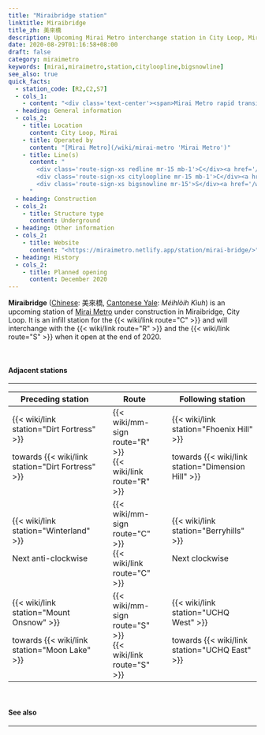 ```yaml
---
title: "Miraibridge station"
linktitle: Miraibridge
title_zh: 美來橋
description: Upcoming Mirai Metro interchange station in City Loop, Mirai
date: 2020-08-29T01:16:58+08:00
draft: false
category: miraimetro
keywords: [mirai,miraimetro,station,cityloopline,bigsnowline]
see_also: true
quick_facts:
  - station_code: [R2,C2,S7]
  - cols_1:
    - content: "<div class='text-center'><span>Mirai Metro rapid transit station</span></div>"
  - heading: General information
  - cols_2:
    - title: Location
      content: City Loop, Mirai
    - title: Operated by
      content: "[Mirai Metro](/wiki/mirai-metro 'Mirai Metro')"
    - title: Line(s)
      content: "
        <div class='route-sign-xs redline mr-15 mb-1'>C</div><a href='/wiki/red-line' title='Red Line'>Red Line</a><br>
        <div class='route-sign-xs cityloopline mr-15 mb-1'>C</div><a href='/wiki/city-loop-line' title='City Loop Line'>City Loop Line</a><br>
        <div class='route-sign-xs bigsnowline mr-15'>S</div><a href='/wiki/big-snow-line' title='Big Snow Line'>Big Snow Line</a>
      "
  - heading: Construction
  - cols_2:
    - title: Structure type
      content: Underground
  - heading: Other information
  - cols_2:
    - title: Website
      content: "<https://miraimetro.netlify.app/station/mirai-bridge/>"
  - heading: History
  - cols_2:
    - title: Planned opening
      content: December 2020
---
```


**Miraibridge** ([Chinese](https://en.wikipedia.org/wiki/Traditional_Chinese_characters "Traditional Chinese characters"): 美來橋, [Cantonese Yale](https://en.wikipedia.org/wiki/Yale_romanization_of_Cantonese "Yale romanization of Cantonese"): *Méihlòih Kìuh*) is an upcoming station of [Mirai Metro](/wiki/mirai-metro "Mirai Metro") under construction in Miraibridge, City Loop. It is an infill station for the {{< wiki/link route="C" >}} and will interchange with the {{< wiki/link route="R" >}} and the {{< wiki/link route="S" >}} when it open at the end of 2020.

<br>

#### Adjacent stations

---

<div class="table-responsive">
  <table class="table table-bordered table-600 text-center">
    <thead class="thead-light">
      <tr>
        <th class="w-35">Preceding station</th>
        <th colspan="3">Route</th>
        <th class="w-35">Following station</th>
      </tr>
    </thead>
    <tbody>
      <tr>
        <td>
          {{< wiki/link station="Dirt Fortress" >}}
          <p class="small font-italic mb-0">towards {{< wiki/link station="Dirt Fortress" >}}</p>
        </td>
        <td class="redline"></td>
        <td>
          <div class="mb-05">
            {{< wiki/mm-sign route="R" >}}
          </div>
          {{< wiki/link route="R" >}}
        </td>
        <td class="redline"></td>
        <td>
          {{< wiki/link station="Fhoenix Hill" >}}
          <p class="small font-italic mb-0">towards {{< wiki/link station="Dimension Hill" >}}</p>
        </td>
      </tr>
      <tr>
        <td>
          {{< wiki/link station="Winterland" >}}
          <p class="small font-italic mb-0">Next anti-clockwise</p>
        </td>
        <td class="cityloopline"></td>
        <td class="w-30">
          <div class="mb-05">
            {{< wiki/mm-sign route="C" >}}
          </div>
          {{< wiki/link route="C" >}}
        </td>
        <td class="cityloopline"></td>
        <td>
          {{< wiki/link station="Berryhills" >}}
          <p class="small font-italic mb-0">Next clockwise</p>
        </td>
      </tr>
      <tr>
        <td>
          {{< wiki/link station="Mount Onsnow" >}}
          <p class="small font-italic mb-0">towards {{< wiki/link station="Moon Lake" >}}</p>
        </td>
        <td class="bigsnowline"></td>
        <td>
          <div class="mb-05">
            {{< wiki/mm-sign route="S" >}}
          </div>
          {{< wiki/link route="S" >}}
        </td>
        <td class="bigsnowline"></td>
        <td>
          {{< wiki/link station="UCHQ West" >}}
          <p class="small font-italic mb-0">towards {{< wiki/link station="UCHQ East" >}}</p>
        </td>
      </tr>
    </tbody>
  </table>
</div>

<br>

#### See also

---